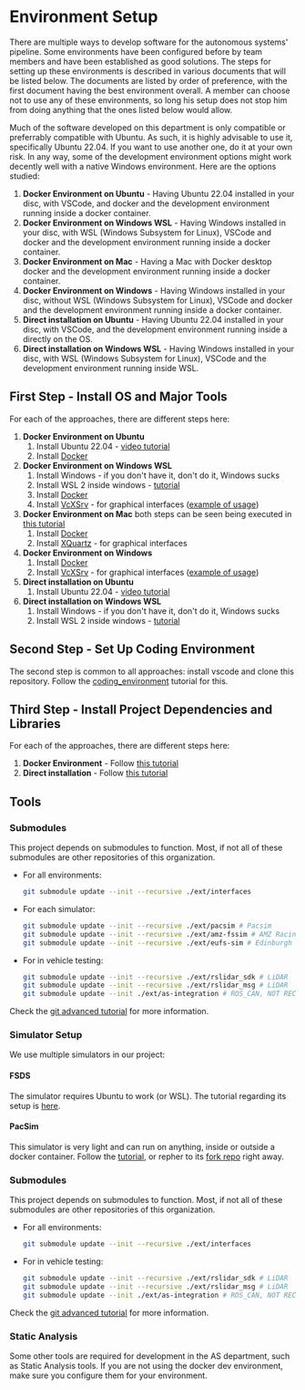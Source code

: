 # Environment Setup

There are multiple ways to develop software for the autonomous systems' pipeline. Some environments have been configured before by team members and have been established as good solutions. The steps for setting up these environments is described in various documents that will be listed below. The documents are listed by order of preference, with the first document having the best environment overall. A member can choose not to use any of these environments, so long his setup does not stop him from doing anything that the ones listed below would allow.

Much of the software developed on this department is only compatible or preferrably compatible with Ubuntu. As such, it is highly advisable to use it, specifically Ubuntu 22.04. If you want to use another one, do it at your own risk. In any way, some of the development environment options might work decently well with a native Windows environment. Here are the options studied:

1. **Docker Environment on Ubuntu** - Having Ubuntu 22.04 installed in your disc, with VSCode, and docker and the development environment running inside a docker container.
2. **Docker Environment on Windows WSL** - Having Windows installed in your disc, with WSL (Windows Subsystem for Linux), VSCode and docker and the development environment running inside a docker container.
3. **Docker Environment on Mac** - Having a Mac with Docker desktop docker and the development environment running inside a docker container. 
4. **Docker Environment on Windows** - Having Windows installed in your disc, without WSL (Windows Subsystem for Linux), VSCode and docker and the development environment running inside a docker container.
5. **Direct installation on Ubuntu** - Having Ubuntu 22.04 installed in your disc, with VSCode, and the development environment running inside a directly on the OS.
6. **Direct installation on Windows WSL** - Having Windows installed in your disc, with WSL (Windows Subsystem for Linux), VSCode and the development environment running inside WSL.


## First Step - Install OS and Major Tools

For each of the approaches, there are different steps here:

1. **Docker Environment on Ubuntu**
    1. Install Ubuntu 22.04 - [video tutorial](https://www.youtube.com/watch?v=GXxTxBPKecQ)
    2. Install [Docker](./environment_setup/docker-install.md)
2. **Docker Environment on Windows WSL**
    1. Install Windows - if you don't have it, don't do it, Windows sucks
    2. Install WSL 2 inside windows - [tutorial](./environment_setup/installing_wsl.md)
    3. Install [Docker](./environment_setup/docker-install.md)
    4. Install [VcXSrv](https://sourceforge.net/projects/vcxsrv/) - for graphical interfaces ([example of usage](https://www.youtube.com/watch?v=BDilFZ9C9mw)) 
3. **Docker Environment on Mac** both steps can be seen being executed in [this tutorial](https://www.youtube.com/watch?v=cNDR6Z24KLM)
    1. Install [Docker](./environment_setup/docker-install.md)
    2. Install [XQuartz](https://www.xquartz.org/) - for graphical interfaces
4. **Docker Environment on Windows**
    1. Install [Docker](./environment_setup/docker-install.md)
    2. Install [VcXSrv](https://sourceforge.net/projects/vcxsrv/) - for graphical interfaces ([example of usage](https://www.youtube.com/watch?v=BDilFZ9C9mw)) 
5. **Direct installation on Ubuntu**
    1. Install Ubuntu 22.04 - [video tutorial](https://www.youtube.com/watch?v=GXxTxBPKecQ)
6. **Direct installation on Windows WSL**
    1. Install Windows - if you don't have it, don't do it, Windows sucks
    2. Install WSL 2 inside windows - [tutorial](./environment_setup/installing_wsl.md)

## Second Step - Set Up Coding Environment

The second step is common to all approaches: install vscode and clone this repository. Follow the [coding_environment](./environment_setup/coding_environment.md) tutorial for this.

## Third Step - Install Project Dependencies and Libraries

For each of the approaches, there are different steps here:

1. **Docker Environment** - Follow [this tutorial](./environment_setup/ros2_docker_vscode_coding_environment.md)
2. **Direct installation** - Follow [this tutorial](./environment_setup/ros2_setup.md)

## Tools

### Submodules

This project depends on submodules to function. Most, if not all of these submodules are other repositories of this organization. 
- For all environments:
    ```sh
    git submodule update --init --recursive ./ext/interfaces
    ```
- For each simulator:
    ```sh
    git submodule update --init --recursive ./ext/pacsim # Pacsim
    git submodule update --init --recursive ./ext/amz-fssim # AMZ Racing SIM
    git submodule update --init --recursive ./ext/eufs-sim # Edinburgh FS SIM 
    ```
- For in vehicle testing:
    ```sh
    git submodule update --init --recursive ./ext/rslidar_sdk # LiDAR
    git submodule update --init --recursive ./ext/rslidar_msg # LiDAR
    git submodule update --init ./ext/as-integration # ROS_CAN, NOT RECURSIVE
    ```

Check the [git advanced tutorial](./git_advanced.md) for more information.

### Simulator Setup

We use multiple simulators in our project:

#### FSDS

The simulator requires Ubuntu to work (or WSL). The tutorial regarding its setup is [here](./environment_setup/fsds_setup.md).

#### PacSim

This simulator is very light and can run on anything, inside or outside a docker container. Follow the [tutorial](./environment_setup/pacsim_setup.md), or repher to its [fork repo](https://github.com/fs-feup/pacsim) right away.

### Submodules

This project depends on submodules to function. Most, if not all of these submodules are other repositories of this organization. 
- For all environments:
    ```sh
    git submodule update --init --recursive ./ext/interfaces
    ```
- For in vehicle testing:
    ```sh
    git submodule update --init --recursive ./ext/rslidar_sdk # LiDAR
    git submodule update --init --recursive ./ext/rslidar_msg # LiDAR
    git submodule update --init ./ext/as-integration # ROS_CAN, NOT RECURSIVE
    ```

Check the [git advanced tutorial](./git_advanced.md) for more information.


### Static Analysis

Some other tools are required for development in the AS department, such as Static Analysis tools. 
If you are not using the docker dev environment, make sure you configure them for your environment.
